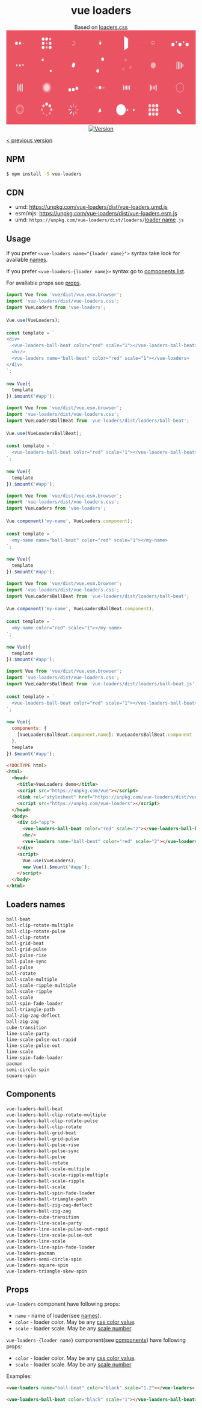 <h1 align="center">vue loaders</h1>

<div align="center">
  Based on <a href="https://github.com/ConnorAtherton/loaders.css">loaders.css</a>
</div>
<div align="center">
  <img src="vue-loaders.gif" alt="Preview" width="600" height="250" />
</div>
<div align="center">
    <a href="https://www.npmjs.com/package/vue-loaders"><img src="https://img.shields.io/npm/v/vue-loaders.svg" alt="Version" /></a>
</div>

[< previous version](https://github.com/Hokid/vue-loaders/tree/34e07c7c88e602423e497427e9f322692bd336d4)

## NPM

```bash
$ npm install -S vue-loaders
```

## CDN

* umd: https://unpkg.com/vue-loaders/dist/vue-loaders.umd.js
* esm/mjs: https://unpkg.com/vue-loaders/dist/vue-loaders.esm.js
* umd: `https://unpkg.com/vue-loaders/dist/loaders/`[loader name](#loaders-names)`.js`

## Usage

If you prefer `<vue-loaders name="{loader name}">` syntax take look for available [names](#loaders-names). 

If you prefer `<vue-loaders-{loader name}>` syntax go to [components list](#components). 

For avaliable props see [props](#props).

```javascript
import Vue from 'vue/dist/vue.esm.browser';
import 'vue-loaders/dist/vue-loaders.css';
import VueLoaders from 'vue-loaders';

Vue.use(VueLoaders);

const template = `
<div>
  <vue-loaders-ball-beat color="red" scale="1"></vue-loaders-ball-beat>
  <hr/>
  <vue-loaders name="ball-beat" color="red" scale="1"></vue-loaders>
</div>
`;

new Vue({
  template
}).$mount('#app');
```

```javascript
import Vue from 'vue/dist/vue.esm.browser';
import 'vue-loaders/dist/vue-loaders.css';
import VueLoadersBallBeat from 'vue-loaders/dist/loaders/ball-beat';

Vue.use(VueLoadersBallBeat);

const template = `
  <vue-loaders-ball-beat color="red" scale="1"></vue-loaders-ball-beat>
`;

new Vue({
  template
}).$mount('#app');
```

```javascript
import Vue from 'vue/dist/vue.esm.browser';
import 'vue-loaders/dist/vue-loaders.css';
import VueLoaders from 'vue-loaders';

Vue.component('my-name', VueLoaders.component);

const template = `
  <my-name name="ball-beat" color="red" scale="1"></my-name>
`;

new Vue({
  template
}).$mount('#app');
```

```javascript
import Vue from 'vue/dist/vue.esm.browser';
import 'vue-loaders/dist/vue-loaders.css';
import VueLoadersBallBeat from 'vue-loaders/dist/loaders/ball-beat';

Vue.component('my-name', VueLoadersBallBeat.component);

const template = `
  <my-name color="red" scale="1"></my-name>
`;

new Vue({
  template
}).$mount('#app');
```

```javascript
import Vue from 'vue/dist/vue.esm.browser';
import 'vue-loaders/dist/vue-loaders.css';
import VueLoadersBallBeat from 'vue-loaders/dist/loaders/ball-beat.js';

const template = `
  <vue-loaders-ball-beat color="red" scale="1"></vue-loaders-ball-beat>
`;

new Vue({
  components: {
    [VueLoadersBallBeat.component.name]: VueLoadersBallBeat.component
  },
  template
}).$mount('#app');
```

```HTML
<!DOCTYPE html>
<html>
  <head>
    <title>VueLoaders demo</title>
    <script src="https://unpkg.com/vue"></script>
    <link rel="stylesheet" href="https://unpkg.com/vue-loaders/dist/vue-loaders.css">
    <script src="https://unpkg.com/vue-loaders"></script>
  </head>
  <body>
    <div id="app">
      <vue-loaders-ball-beat color="red" scale="2"></vue-loaders-ball-beat>
      <hr/>
      <vue-loaders name="ball-beat" color="red" scale="2"></vue-loaders>
    </div>
    <script>
      Vue.use(VueLoaders);
      new Vue().$mount('#app');
    </script>
  </body>
</html>
```

## Loaders names

```
ball-beat
ball-clip-rotate-multiple
ball-clip-rotate-pulse
ball-clip-rotate
ball-grid-beat
ball-grid-pulse
ball-pulse-rise
ball-pulse-sync
ball-pulse
ball-rotate
ball-scale-multiple
ball-scale-ripple-multiple
ball-scale-ripple
ball-scale
ball-spin-fade-loader
ball-triangle-path
ball-zig-zag-deflect
ball-zig-zag
cube-transition
line-scale-party
line-scale-pulse-out-rapid
line-scale-pulse-out
line-scale
line-spin-fade-loader
pacman
semi-circle-spin
square-spin
```

## Components

```
vue-loaders-ball-beat
vue-loaders-ball-clip-rotate-multiple
vue-loaders-ball-clip-rotate-pulse
vue-loaders-ball-clip-rotate
vue-loaders-ball-grid-beat
vue-loaders-ball-grid-pulse
vue-loaders-ball-pulse-rise
vue-loaders-ball-pulse-sync
vue-loaders-ball-pulse
vue-loaders-ball-rotate
vue-loaders-ball-scale-multiple
vue-loaders-ball-scale-ripple-multiple
vue-loaders-ball-scale-ripple
vue-loaders-ball-scale
vue-loaders-ball-spin-fade-loader
vue-loaders-ball-triangle-path
vue-loaders-ball-zig-zag-deflect
vue-loaders-ball-zig-zag
vue-loaders-cube-transition
vue-loaders-line-scale-party
vue-loaders-line-scale-pulse-out-rapid
vue-loaders-line-scale-pulse-out
vue-loaders-line-scale
vue-loaders-line-spin-fade-loader
vue-loaders-pacman
vue-loaders-semi-circle-spin
vue-loaders-square-spin
vue-loaders-triangle-skew-spin
```

## Props

`vue-loaders` component have following props:

 * `name` - name of loader(see [names](#loaders-names)).
 * `color` - loader color. May be any [css color value](https://developer.mozilla.org/en-US/docs/Web/CSS/color_value).
 * `scale` - loader scale. May be any [scale number](https://developer.mozilla.org/en-US/docs/Web/CSS/transform-function/scale)
 

`vue-loaders-{loader name}` component(see [components](#components)) have following props:

 * `color` - loader color. May be any [css color value](https://developer.mozilla.org/en-US/docs/Web/CSS/color_value).
 * `scale` - loader scale. May be any [scale number](https://developer.mozilla.org/en-US/docs/Web/CSS/transform-function/scale)
 
 Examples:
 
```html
<vue-loaders name="ball-beat" color="black" scale="1.2"></vue-loaders>
```

```html
<vue-loaders-ball-beat color="black" scale="1"></vue-loaders-ball-beat>
```
